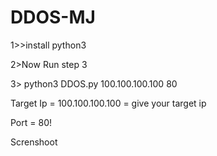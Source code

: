 # DDOS-MJ

1>>install python3

2>Now Run step 3

3> python3 DDOS.py 100.100.100.100 80

Target Ip = 100.100.100.100 = give your target ip

Port = 80!

Screnshoot




